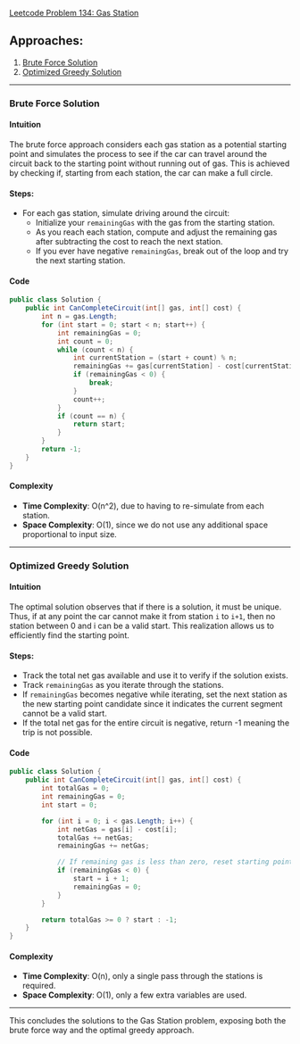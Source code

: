 [Leetcode Problem 134: Gas Station](https://leetcode.com/problems/gas-station/)

## Approaches:

1. [Brute Force Solution](#brute-force-solution)
2. [Optimized Greedy Solution](#optimized-greedy-solution)

---

### Brute Force Solution

#### Intuition
The brute force approach considers each gas station as a potential starting point and simulates the process to see if the car can travel around the circuit back to the starting point without running out of gas. This is achieved by checking if, starting from each station, the car can make a full circle.

#### Steps:
- For each gas station, simulate driving around the circuit:
  - Initialize your `remainingGas` with the gas from the starting station.
  - As you reach each station, compute and adjust the remaining gas after subtracting the cost to reach the next station.
  - If you ever have negative `remainingGas`, break out of the loop and try the next starting station.
  
#### Code

```csharp
public class Solution {
    public int CanCompleteCircuit(int[] gas, int[] cost) {
        int n = gas.Length;
        for (int start = 0; start < n; start++) {
            int remainingGas = 0;
            int count = 0;
            while (count < n) {
                int currentStation = (start + count) % n;
                remainingGas += gas[currentStation] - cost[currentStation];
                if (remainingGas < 0) {
                    break;
                }
                count++;
            }
            if (count == n) {
                return start;
            }
        }
        return -1;
    }
}
```

#### Complexity
- **Time Complexity**: O(n^2), due to having to re-simulate from each station.
- **Space Complexity**: O(1), since we do not use any additional space proportional to input size.

---

### Optimized Greedy Solution

#### Intuition
The optimal solution observes that if there is a solution, it must be unique. Thus, if at any point the car cannot make it from station `i` to `i+1`, then no station between 0 and i can be a valid start. This realization allows us to efficiently find the starting point.

#### Steps:
- Track the total net gas available and use it to verify if the solution exists.
- Track `remainingGas` as you iterate through the stations.
- If `remainingGas` becomes negative while iterating, set the next station as the new starting point candidate since it indicates the current segment cannot be a valid start.
- If the total net gas for the entire circuit is negative, return -1 meaning the trip is not possible.

#### Code

```csharp
public class Solution {
    public int CanCompleteCircuit(int[] gas, int[] cost) {
        int totalGas = 0;
        int remainingGas = 0;
        int start = 0;

        for (int i = 0; i < gas.Length; i++) {
            int netGas = gas[i] - cost[i];
            totalGas += netGas;
            remainingGas += netGas;

            // If remaining gas is less than zero, reset starting point
            if (remainingGas < 0) {
                start = i + 1;
                remainingGas = 0;
            }
        }

        return totalGas >= 0 ? start : -1;
    }
}
```

#### Complexity
- **Time Complexity**: O(n), only a single pass through the stations is required.
- **Space Complexity**: O(1), only a few extra variables are used.

---

This concludes the solutions to the Gas Station problem, exposing both the brute force way and the optimal greedy approach.

